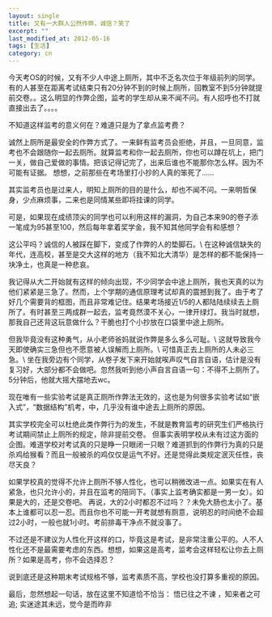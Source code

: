 ```yaml
---
layout: single
title: 又有一大群人公然作弊，诚信？笑了
excerpt: ""
last_modified_at: 2012-05-16
tags: [生活]
category: cn
---
```


今天考OS的时候，又有不少人中途上厕所，其中不乏名次位于年级前列的同学。有的人甚至在距离考试结束只有20分钟不到的时候上厕所，回教室不到5分钟就提前交卷。。这么明显的作弊企图，监考的学生却从来不闻不问。有人招呼也不打就直接出去了。。。。

不知道这样监考的意义何在？难道只是为了拿点监考费？

诚然上厕所是最安全的作弊方式了。一来鲜有监考员会拒绝，并且，一旦同意，监考也不会跟随你一起去厕所。就算监考和你一起去厕所，你也可以蹲在坑上，把门一关，做自己爱做的事情。把该记得记完了，出来后谁也不能那你怎么样。因为不可能有证据。
想想，之前那些在考场里打小抄的人真的笨死了……

其实监考员也是过来人，明知上厕所的目的是什么，却也不闻不问。一来明哲保身，少点麻烦事，二来也是同情某些即将挂课的同学。

可是，如果现在成绩顶尖的同学也可以利用这样的漏洞，为自己本来90的卷子添一笔成为95甚至100，然后每年拿着奖学金，我不知其他同学会有和感想？

这公平吗？诚信的人被踩在脚下，变成了作弊的人的垫脚石。\\
在这种诚信缺失的年代，连高校，甚至是交大这样的地方（我不知北大清华）是怎样的都不能保持一块净土，也真是一种悲哀。

我记得从大二开始就有这样的倾向出现，不少同学会中途上厕所，我也天真的以为他们紧紧是三急了。然而，上个学期的通信原理考试却真的震撼到我了。由于考了好几个需要背的框图，而且非常难记住。结果考场接近1/5的人都陆陆续续去上厕所了。有时甚至三两成群一起去，监考竟然漠不关心，一律开绿灯。我当时就想，那我自己还背这玩意做什么？干脆也打个小抄放在口袋里中途上厕所。

但我毕竟没有这种勇气，从小老师爸妈就说作弊是多么多么可耻。\\
这就导致我今天即使确实三急但也不愿意被人误解而上厕所。\\
可惜真正去上厕所的人未必三急。\\
坐在我旁边有个同学，从卷子发下来开始就唉声叹气自言自语，估计是没有复习好，大部分都不会做吧。忽然我听到他小声自言自语一句：不得不上厕所了。5分钟后，他就大摇大摆地去wc。

现在唯有一些实验考试是真正厕所作弊法无效的，这也是为何很多实验考试如“嵌入式”，“数据结构”机考，中，几乎没有谁中途去上厕所的原因。

其实学校完全可以杜绝此类作弊行为的发生，不就是教育监考的研究生们严格执行考试期间禁止上厕所的规定，除非提前交卷。
但事实表明学校从未有过这方面的企图。难道学校对考试真的只是睁一只眼闭一只眼？难道抓到的作弊行为真的只是杀鸡给猴看？而且一般被杀的鸡仅仅是运气不好。还是觉得此类规定泯灭任性，丧尽天良？

如果学校真的觉得不允许上厕所不够人性化，也可以稍微改进一点。如果实在有人紧急，也只允许小的，并且在监考的陪同下。（事实上监考确实都是一男一女）。如果是大的，还是交卷吧。
再说，大的2小时都忍不过吗？？未免大肠也太小了。基本上谁都可以忍一忍。而且你也不可能一开考就想有厕意，说明忍的时间绝不会超过2小时，一般也就1小时。考前排毒干净点不就没事了。
 
不过还是不建议为人性化开这样的口，毕竟这是考试，是非常注重公平的。人不人性化还不是最需要考虑的东西。想想，如果这是高考，监考会这样轻松让你去上厕所？如果是高考，你不会选择忍？

说到底还是这种期末考试规格不够，监考素质不高，学校也没打算多重视的原因。
 
最后，忽然想起一句话，放在这里不知道恰不恰当：
悟已往之不谏 ，知来者之可追;   实迷途其未远，觉今是而昨非
